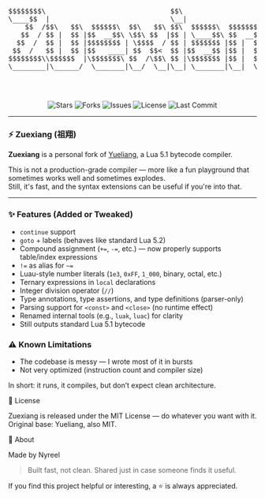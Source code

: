 <pre align="center">
$$$$$$$$\                              $$\                               
\____$$  |                             \__|                              
    $$  /$$\   $$\  $$$$$$\  $$\   $$\ $$\  $$$$$$\  $$$$$$$\   $$$$$$\  
   $$  / $$ |  $$ |$$  __$$\ \$$\ $$  |$$ | \____$$\ $$  __$$\ $$  __$$\ 
  $$  /  $$ |  $$ |$$$$$$$$ | \$$$$  / $$ | $$$$$$$ |$$ |  $$ |$$ /  $$ |
 $$  /   $$ |  $$ |$$   ____| $$  $$<  $$ |$$  __$$ |$$ |  $$ |$$ |  $$ |
$$$$$$$$\\$$$$$$  |\$$$$$$$\ $$  /\$$\ $$ |\$$$$$$$ |$$ |  $$ |\$$$$$$$ |
\________|\______/  \_______|\__/  \__|\__| \_______|\__|  \__| \____$$ |
                                                               $$\   $$ |
                                                               \$$$$$$  |
                                                                \______/ 
</pre>

<p align="center">
  <img src="https://img.shields.io/github/stars/MarchHubOnTopFr/Zuexiang?style=flat-square" alt="Stars" />
  <img src="https://img.shields.io/github/forks/MarchHubOnTopFr/Zuexiang?style=flat-square" alt="Forks" />
  <img src="https://img.shields.io/github/issues/MarchHubOnTopFr/Zuexiang?style=flat-square" alt="Issues" />
  <img src="https://img.shields.io/github/license/MarchHubOnTopFr/Zuexiang?style=flat-square" alt="License" />
  <img src="https://img.shields.io/github/last-commit/MarchHubOnTopFr/Zuexiang?style=flat-square" alt="Last Commit" />
</p>

---

### ⚡ Zuexiang (祖翔)

**Zuexiang** is a personal fork of [Yueliang](http://yueliang.luaforge.net/), a Lua 5.1 bytecode compiler.  

This is not a production-grade compiler — more like a fun playground that sometimes works well and sometimes explodes.  
Still, it's fast, and the syntax extensions can be useful if you're into that.

---

### ✨ Features (Added or Tweaked)

- `continue` support  
- `goto` + labels (behaves like standard Lua 5.2)  
- Compound assignment (`+=`, `-=`, etc.) — now properly supports table/index expressions  
- `!=` as alias for `~=`  
- Luau-style number literals (`1e3`, `0xFF`, `1_000`, binary, octal, etc.)  
- Ternary expressions in `local` declarations  
- Integer division operator (`//`)  
- Type annotations, type assertions, and type definitions (parser-only)  
- Parsing support for `<const>` and `<close>` (no runtime effect)  
- Renamed internal tools (e.g., `luak`, `luac`) for clarity  
- Still outputs standard Lua 5.1 bytecode  
### ⚠️ Known Limitations

- The codebase is messy — I wrote most of it in bursts
- Not very optimized (instruction count and compiler size)

In short: it runs, it compiles, but don’t expect clean architecture.

🧾 License

Zuexiang is released under the MIT License — do whatever you want with it.
Original base: Yueliang, also MIT.

👾 About

Made by Nyreel

> Built fast, not clean. Shared just in case someone finds it useful.

If you find this project helpful or interesting, a ⭐ is always appreciated.
